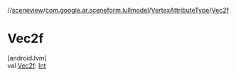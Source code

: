 //[sceneview](../../../index.md)/[com.google.ar.sceneform.lullmodel](../index.md)/[VertexAttributeType](index.md)/[Vec2f](-vec2f.md)

# Vec2f

[androidJvm]\
val [Vec2f](-vec2f.md): [Int](https://kotlinlang.org/api/latest/jvm/stdlib/kotlin/-int/index.html)
